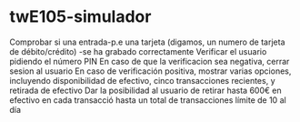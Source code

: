 # twE105-simulador

Comprobar si una entrada-p.e una tarjeta (digamos, un numero de tarjeta de débito/crédito) -se ha grabado correctamente
Verificar el usuario pidiendo el número PIN
En caso de que la verificacion sea negativa, cerrar sesion al usuario
En caso de verificación positiva, mostrar varias opciones, incluyendo disponibilidad de efectivo, cinco transacciones recientes, y retirada de efectivo
Dar la posibilidad al usuario de retirar hasta 600€ en efectivo en cada transacció hasta un total de transacciones límite de 10 al día

